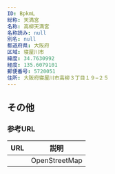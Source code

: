 ```yaml
---
ID: BpkmL
総称: 天満宮
名称: 高柳天満宮
名称読み: null
別名: null
都道府県: 大阪府
区域: 寝屋川市
緯度: 34.7630992
経度: 135.6079101
郵便番号: 5720051
住所: 大阪府寝屋川市高柳３丁目１９−２５
---
```


## その他

### 参考URL

| URL | 説明          |
| --- | ------------- |
|     | OpenStreetMap |
